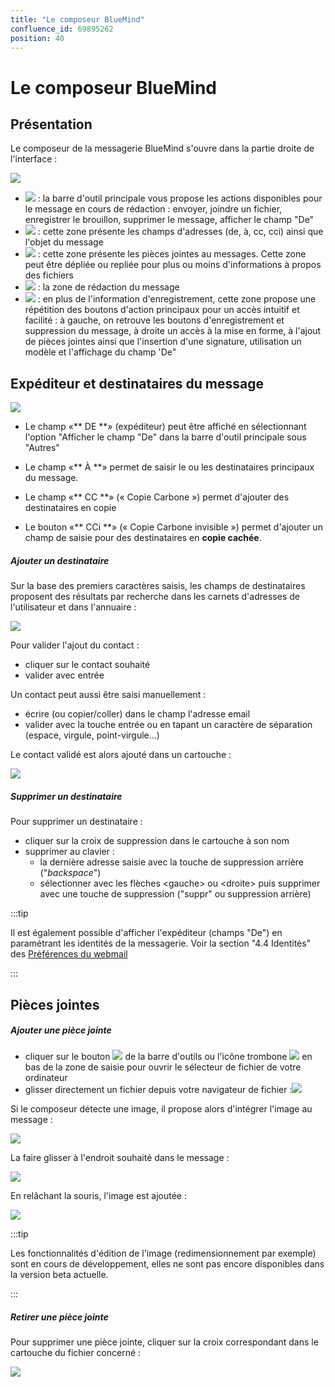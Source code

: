 ```yaml
---
title: "Le composeur BlueMind"
confluence_id: 69895262
position: 40
---
```

# Le composeur BlueMind


## Présentation

Le composeur de la messagerie BlueMind s'ouvre dans la partie droite de l'interface :

![](../../attachments/69895262/86743048.png)

- ![](../../attachments/57769989/69896475.png) : la barre d'outil principale vous propose les actions disponibles pour le message en cours de rédaction : envoyer, joindre un fichier, enregistrer le brouillon, supprimer le message, afficher le champ "De"
- ![](../../attachments/57769989/69896474.png) : cette zone présente les champs d'adresses (de, à, cc, cci) ainsi que l'objet du message
- ![](../../attachments/57769989/69896473.png) : cette zone présente les pièces jointes au messages. Cette zone peut être dépliée ou repliée pour plus ou moins d'informations à propos des fichiers
- ![](../../attachments/57769989/69896472.png) : la zone de rédaction du message
- ![](../../attachments/57769989/69896471.png) : en plus de l'information d'enregistrement, cette zone propose une répétition des boutons d'action principaux pour un accès intuitif et facilité : à gauche, on retrouve les boutons d'enregistrement et suppression du message, à droite un accès à la mise en forme, à l'ajout de pièces jointes ainsi que l'insertion d'une signature, utilisation un modèle et l'affichage du champ 'De"


## Expéditeur et destinataires du message

![](../../attachments/69895262/86743034.png)

- Le champ «** DE **» (expéditeur) peut être affiché en sélectionnant l'option "Afficher le champ "De" dans la barre d'outil principale sous "Autres"
- Le champ «** À **» permet de saisir le ou les destinataires principaux du message.

- Le champ «** CC **» (« Copie Carbone ») permet d'ajouter des destinataires en copie
- Le bouton «** CCi **» (« Copie Carbone invisible ») permet d'ajouter un champ de saisie pour des destinataires en **copie cachée**.


##### Ajouter un destinataire

Sur la base des premiers caractères saisis, les champs de destinataires proposent des résultats par recherche dans les carnets d'adresses de l'utilisateur et dans l'annuaire :

![](../../attachments/69895262/86743045.png)

Pour valider l'ajout du contact :

- cliquer sur le contact souhaité
- valider avec entrée


Un contact peut aussi être saisi manuellement :

- écrire (ou copier/coller) dans le champ l'adresse email
- valider avec la touche entrée ou en tapant un caractère de séparation (espace, virgule, point-virgule...)


Le contact validé est alors ajouté dans un cartouche :

![](../../attachments/69895262/86743044.png)

##### Supprimer un destinataire

Pour supprimer un destinataire :

- cliquer sur la croix de suppression dans le cartouche à son nom
- supprimer au clavier :
    - la dernière adresse saisie avec la touche de suppression arrière ("*backspace*")
    - sélectionner avec les flèches &lt;gauche> ou &lt;droite> puis supprimer avec une touche de suppression ("suppr" ou suppression arrière)


:::tip

Il est également possible d'afficher l'expéditeur (champs "De") en paramétrant les identités de la messagerie. Voir la section "4.4 Identités" des [Préférences du webmail](/Guide_de_l_utilisateur/Messagerie_BlueMind/Préférences_du_webmail/)

:::

## Pièces jointes

##### Ajouter une pièce jointe

- cliquer sur le bouton ![](../../attachments/69895262/86743043.png) de la barre d'outils ou l'icône trombone ![](../../attachments/69895262/86743042.png) en bas de la zone de saisie pour ouvrir le sélecteur de fichier de votre ordinateur
- glisser directement un fichier depuis votre navigateur de fichier :![](../../attachments/69895262/86743041.png)


Si le composeur détecte une image, il propose alors d'intégrer l'image au message :

![](../../attachments/69895262/86743040.png)

La faire glisser à l'endroit souhaité dans le message :

![](../../attachments/69895262/86743039.png)

En relâchant la souris, l'image est ajoutée :

![](../../attachments/69895262/86743038.png)


:::tip

Les fonctionnalités d'édition de l'image (redimensionnement par exemple) sont en cours de développement, elles ne sont pas encore disponibles dans la version beta actuelle.

:::

##### Retirer une pièce jointe

Pour supprimer une pièce jointe, cliquer sur la croix correspondant dans le cartouche du fichier concerné :

![](../../attachments/69895262/86743037.png)


